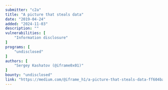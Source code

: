 ```yaml
---
submitter: "c2a"
title: "A picture that steals data"
date: "2019-04-24"
added: "2024-11-03"
description: ""
vulnerabilities: [
    "Information disclosure"
]
programs: [
    "undisclosed"
]
authors: [
    "Sergey Kashatov (@iframe0x01)"
]
bounty: "undisclosed"
link: "https://medium.com/@iframe_h1/a-picture-that-steals-data-ff604ba1012"
---
```




